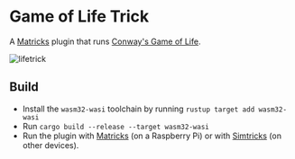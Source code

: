 # Game of Life Trick
A [Matricks](https://github.com/wymcg/matricks) plugin that runs [Conway's Game of Life](https://en.wikipedia.org/wiki/Conway's_Game_of_Life).

![lifetrick](https://github.com/wymcg/life_trick/assets/3410869/d44bea1d-480a-4046-a6f7-03810725f436)

## Build
- Install the `wasm32-wasi` toolchain by running `rustup target add wasm32-wasi`
- Run `cargo build --release --target wasm32-wasi`
- Run the plugin with [Matricks](https://github.com/wymcg/matricks) (on a Raspberry Pi) or with [Simtricks](https://github.com/wymcg/simtricks) (on other devices).
